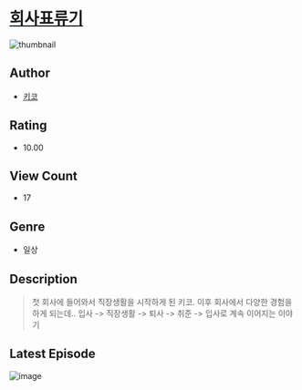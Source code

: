 # [회사표류기](https://comic.naver.com/challenge/list?titleId=811359)
![thumbnail](https://image-comic.pstatic.net/user_contents_data/challenge_comic/2023/05/25/364261/upload_3905246929438783075_480x623.jpeg)

## Author
- [키코](https://comic.naver.com/artistTitle?id=364261)

## Rating
- 10.00

## View Count
- 17

## Genre
- 일상

## Description
> 첫 회사에 들어와서 직장생활을 시작하게 된 키코. 이후 회사에서 다양한 경험을 하게 되는데.. 입사 -> 직장생활 -> 퇴사 -> 취준 -> 입사로 계속 이어지는 이야기


## Latest Episode
![image](https://image-comic.pstatic.net/user_contents_data/challenge_comic/2023/05/25/364261/upload_3703710635573915696.jpeg)
